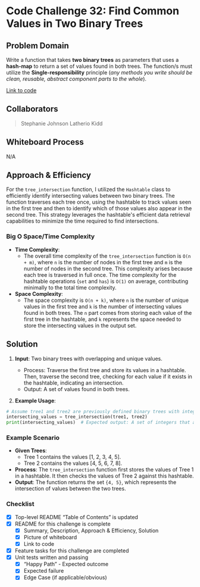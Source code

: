 # Code Challenge 32: Find Common Values in Two Binary Trees

## Problem Domain

Write a function that takes **two binary trees** as parameters that uses a **hash-map** to return a set of values found in both trees. The function/s must utilize the **Single-responsibility** principle (*any methods you write should be clean, reusable, abstract component parts to the whole*).

[Link to code](../../code_challenges/tree_intersection.py)

## Collaborators

> Stephanie Johnson
> Latherio Kidd

## Whiteboard Process

N/A

## Approach & Efficiency

For the `tree_intersection` function, I utilized the `Hashtable` class to efficiently identify intersecting values between two binary trees. The function traverses each tree once, using the hashtable to track values seen in the first tree and then to identify which of those values also appear in the second tree. This strategy leverages the hashtable's efficient data retrieval capabilities to minimize the time required to find intersections.

### Big O Space/Time Complexity

- **Time Complexity**:
  - The overall time complexity of the `tree_intersection` function is `O(n + m)`, where `n` is the number of nodes in the first tree and `m` is the number of nodes in the second tree. This complexity arises because each tree is traversed in full once. The time complexity for the hashtable operations (`set` and `has`) is `O(1)` on average, contributing minimally to the total time complexity.
- **Space Complexity**:
  - The space complexity is `O(n + k)`, where `n` is the number of unique values in the first tree and `k` is the number of intersecting values found in both trees. The `n` part comes from storing each value of the first tree in the hashtable, and `k` represents the space needed to store the intersecting values in the output set.

## Solution

1. **Input**: Two binary trees with overlapping and unique values.
   - Process: Traverse the first tree and store its values in a hashtable. Then, traverse the second tree, checking for each value if it exists in the hashtable, indicating an intersection.
   - Output: A set of values found in both trees.

2. **Example Usage**:

```python
# Assume tree1 and tree2 are previously defined binary trees with integer values.
intersecting_values = tree_intersection(tree1, tree2)
print(intersecting_values)  # Expected output: A set of integers that are present in both trees.
```

### Example Scenario

- **Given Trees**:
  - Tree 1 contains the values [1, 2, 3, 4, 5].
  - Tree 2 contains the values [4, 5, 6, 7, 8].
- **Process**: The `tree_intersection` function first stores the values of Tree 1 in a hashtable. It then checks the values of Tree 2 against this hashtable.
- **Output**: The function returns the set `{4, 5}`, which represents the intersection of values between the two trees.

### Checklist

- [x] Top-level README “Table of Contents” is updated
- [x] README for this challenge is complete
  - [x] Summary, Description, Approach & Efficiency, Solution
  - [x] Picture of whiteboard
  - [x] Link to code
- [x] Feature tasks for this challenge are completed
- [x] Unit tests written and passing
  - [x] “Happy Path” - Expected outcome
  - [x] Expected failure
  - [x] Edge Case (if applicable/obvious)
